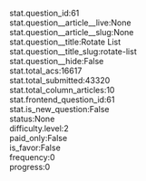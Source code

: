 stat.question_id:61  
stat.question__article__live:None  
stat.question__article__slug:None  
stat.question__title:Rotate List  
stat.question__title_slug:rotate-list  
stat.question__hide:False  
stat.total_acs:16617  
stat.total_submitted:43320  
stat.total_column_articles:10  
stat.frontend_question_id:61  
stat.is_new_question:False  
status:None  
difficulty.level:2  
paid_only:False  
is_favor:False  
frequency:0  
progress:0  
